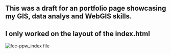 ## This was a draft for an portfolio page showcasing my GIS, data analys and WebGIS skills.
## I only worked on the layout of the index.html

![fcc-ppw_index file](https://github.com/user-attachments/assets/7b49a7d9-16ff-4e11-ac4a-9f387b2bb4f3)

